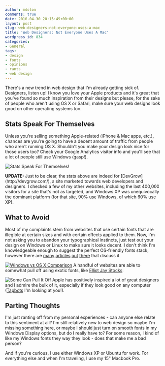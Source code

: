 ```yaml
---
author: mdolon
comments: true
date: 2010-04-30 20:15:49+00:00
layout: post
slug: web-designers-not-everyone-uses-a-mac
title: 'Web Designers: Not Everyone Uses A Mac'
wordpress_id: 834
categories:
- General
tags:
- design
- fonts
- opinions
- rants
- web design
---
```


There's a new trend in web design that I'm already getting sick of.  Designers, listen up!  I know you love your Apple products and it's great that you've found so much inspiration from their designs but please, for the sake of people who aren't using OS X or Safari, make sure your web designs look good on other operating systems too.



## Stats Speak For Themselves

Unless you're selling something Apple-related (iPhone & Mac apps, etc.), chances are you're going to have a decent amount of traffic from people who aren't running OS X.  Shouldn't you make your design look nice for those users too?  Check your Google Analytics visitor info and you'll see that a lot of people still use Windows (gasp!).

![Stats Speak For Themselves!](http://devgrow.s3.amazonaws.com/assets/images/fonts-3.png)

<div class="note small">
  <strong>UPDATE:</strong> Just to be clear, the stats above are indeed for [DevGrow](http://devgrow.com/), a site marketed towards web developers and designers.  I checked a few of my other websites, including the last 400,000 visitors for a site that's not as targeted, and Windows XP was unequivocally the dominant platform (for that site, 90% use Windows, of which 60% use XP).
</div>


## What to Avoid

Most of my complaints stem from websites that use certain fonts that are illegible at certain sizes and with certain effects applied to them.  Now, I'm not asking you to abandon your typographical instincts, just test out your design on Windows or Linux to make sure it looks decent.  I don't think I'm knowledgeable enough to suggest the perfect OS-friendly fonts stack, however there are [many](http://www.smashingmagazine.com/2009/09/22/complete-guide-to-css-font-stacks/) [articles](http://articles.sitepoint.com/article/eight-definitive-font-stacks) [out](http://www.awayback.com/revised-font-stack/) [there](http://www.codestyle.org/css/font-family/BuildBetterCSSFontStacks.shtml) that discuss it.

[![Windows vs OS X Comparison](http://devgrow.s3.amazonaws.com/assets/images/fonts.png)](http://slicehost.com/)
A handful of websites are able to somewhat pull off using exotic fonts, like [Elliot Jay Stocks](http://elliotjaystocks.com/):

![Some Can Pull It Off](http://devgrow.s3.amazonaws.com/assets/images/fonts-2.png)
Apple has positively inspired a lot of great designers and I admire the bulk of it, especially if they look good on any computer ([Tapbots](http://tapbots.com/) I'm looking at you!).


## Parting Thoughts

I'm just ranting off from my personal experiences - can anyone else relate to this sentiment at all?  I'm still relatively new to web design so maybe I'm missing something here, or maybe I should just turn on smooth fonts in my Windows Display options, but do I really have to?  For some reason, I kind of like my Windows fonts they way they look - does that make me a bad person?

And if you're curious, I use either Windows XP or Ubuntu for work.  For everything else and when I'm traveling, I use my 15" Macbook Pro.
